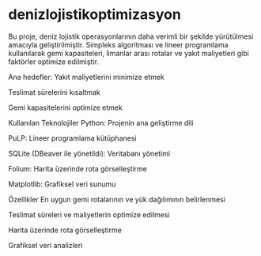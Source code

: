 # denizlojistikoptimizasyon

Bu proje, deniz lojistik operasyonlarının daha verimli bir şekilde yürütülmesi amacıyla geliştirilmiştir. Simpleks algoritması ve lineer programlama kullanılarak gemi kapasiteleri, limanlar arası rotalar ve yakıt maliyetleri gibi faktörler optimize edilmiştir.

Ana hedefler:
Yakıt maliyetlerini minimize etmek

Teslimat sürelerini kısaltmak

Gemi kapasitelerini optimize etmek


Kullanılan Teknolojiler
Python: Projenin ana geliştirme dili

PuLP: Lineer programlama kütüphanesi

SQLite (DBeaver ile yönetildi): Veritabanı yönetimi

Folium: Harita üzerinde rota görselleştirme

Matplotlib: Grafiksel veri sunumu


Özellikler
En uygun gemi rotalarının ve yük dağılımının belirlenmesi

Teslimat süreleri ve maliyetlerin optimize edilmesi

Harita üzerinde rota görselleştirme

Grafiksel veri analizleri


